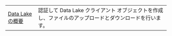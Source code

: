 |  |  |
|---------|---------|
| [Data Lake の概要][1] | 認証して Data Lake クライアント オブジェクトを作成し、ファイルのアップロードとダウンロードを行います。 |

[1]: https://azure.microsoft.com/resources/samples/data-lake-store-java-upload-download-get-started/